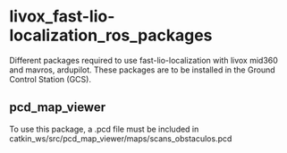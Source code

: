 # livox_fast-lio-localization_ros_packages
Different packages required to use fast-lio-localization with livox mid360 and mavros, ardupilot.
These packages are to be installed in the Ground Control Station (GCS).

## pcd_map_viewer
To use this package, a .pcd file must be included in catkin_ws/src/pcd_map_viewer/maps/scans_obstaculos.pcd
